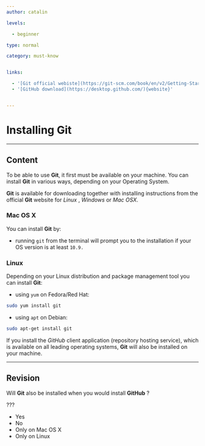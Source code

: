 ```yaml
---
author: catalin

levels:

  - beginner

type: normal

category: must-know


links:

  - '[Git official webiste](https://git-scm.com/book/en/v2/Getting-Started-Installing-Git){website}'
  - '[GitHub download](https://desktop.github.com/){website}'


---
```


# Installing Git

---
## Content

To be able to use **Git**, it first must be available on your machine. You can install **Git** in various ways, depending on your Operating System.

**Git** is available for downloading together with installing instructions from the official **Git** website for *Linux* , *Windows* or *Mac OSX*.


### Mac OS X


You can install **Git** by:
- running `git` from the terminal will prompt you to the installation if your OS version is at least `10.9.`


### Linux

Depending on your Linux distribution and package management tool you can install **Git**:
- using `yum` on Fedora/Red Hat:

```bash
sudo yum install git
```

- using `apt` on Debian:

```bash
sudo apt-get install git
```

If you install the *GitHub* client application (repository hosting service), which is available on all leading operating systems, **Git** will also be installed on your machine.

---
## Revision

Will **Git** also be installed when you would install **GitHub** ?

???


* Yes
* No
* Only on Mac OS X
* Only on Linux

 
